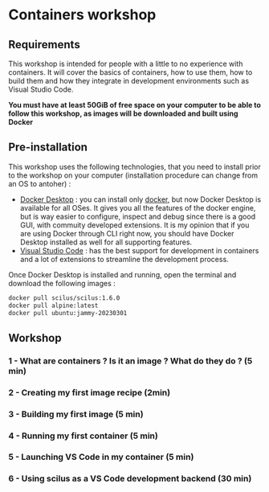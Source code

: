 
# Containers workshop

## Requirements

This workshop is intended for people with a little to no experience with containers. It will cover the basics of containers, how to use them, how to build them and how they integrate in development environments such as Visual Studio Code.

**You must have at least 50GiB of free space on your computer to be able to follow this workshop, as images will be downloaded and built using Docker**

## Pre-installation

This workshop uses the following technologies, that you need to install prior to the workshop on your computer (installation procedure can change from an OS to antoher) :

- [Docker Desktop](https://www.docker.com/products/docker-desktop) : you can install only [docker](https://docs.docker.com/engine/install/), but now Docker Desktop is available for all OSes. It gives you all the features of the docker engine, but is way easier to configure, inspect and debug since there is a good GUI, with commuity developed extensions. It is my opinion that if you are using Docker through CLI right now, you should have Docker Desktop installed as well for all supporting features.
- [Visual Studio Code](https://code.visualstudio.com/) : has the best support for development in containers and a lot of extensions to streamline the development process.

Once Docker Desktop is installed and running, open the terminal and download the following images :

```bash
docker pull scilus/scilus:1.6.0
docker pull alpine:latest
docker pull ubuntu:jammy-20230301
```

## Workshop

### 1 - What are containers ? Is it an image ? What do they do ? (5 min)

### 2 - Creating my first image recipe (2min)

### 3 - Building my first image (5 min)

### 4 - Running my first container (5 min)

### 5 - Launching VS Code in my container (5 min)

### 6 - Using scilus as a VS Code development backend (30 min)